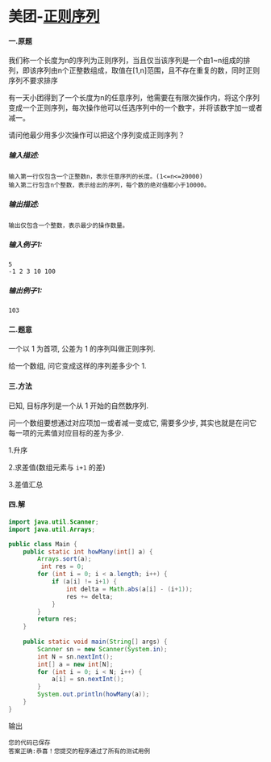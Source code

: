 # 美团-[正则序列](https://www.nowcoder.com/question/next?pid=28665343&qid=1371127&tid=43864651)



#### 一.原题

我们称一个长度为n的序列为正则序列，当且仅当该序列是一个由1~n组成的排列，即该序列由n个正整数组成，取值在[1,n]范围，且不存在重复的数，同时正则序列不要求排序

有一天小团得到了一个长度为n的任意序列，他需要在有限次操作内，将这个序列变成一个正则序列，每次操作他可以任选序列中的一个数字，并将该数字加一或者减一。

请问他最少用多少次操作可以把这个序列变成正则序列？

##### **输入描述:**

```
输入第一行仅包含一个正整数n，表示任意序列的长度。(1<=n<=20000)
输入第二行包含n个整数，表示给出的序列，每个数的绝对值都小于10000。
```



##### **输出描述:**

```
输出仅包含一个整数，表示最少的操作数量。
```



##### **输入例子1:**

```
5
-1 2 3 10 100
```



##### **输出例子1:**

```
103
```



#### 二.题意

一个以 1 为首项, 公差为 1 的序列叫做正则序列.

给一个数组, 问它变成这样的序列差多少个 1.



#### 三.方法

已知, 目标序列是一个从 1 开始的自然数序列.

问一个数组要想通过对应项加一或者减一变成它, 需要多少步, 其实也就是在问它每一项的元素值对应目标的差为多少.

1.升序

2.求差值(数组元素与 `i+1` 的差)

3.差值汇总



#### 四.解

```JAVA
import java.util.Scanner;
import java.util.Arrays;

public class Main {
    public static int howMany(int[] a) {
        Arrays.sort(a);
         int res = 0;
        for (int i = 0; i < a.length; i++) {
            if (a[i] != i+1) {
                int delta = Math.abs(a[i] - (i+1));
                res += delta;
            }
        }
        return res;
    }
    
    public static void main(String[] args) {
        Scanner sn = new Scanner(System.in);
        int N = sn.nextInt();
        int[] a = new int[N];
        for (int i = 0; i < N; i++) {
            a[i] = sn.nextInt();
        }
        System.out.println(howMany(a));
    }
}
```

输出

```
您的代码已保存
答案正确:恭喜！您提交的程序通过了所有的测试用例
```





